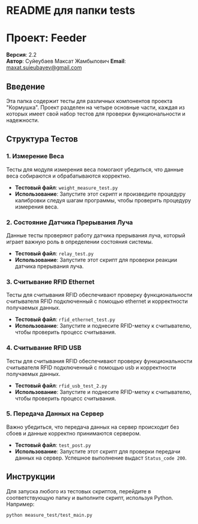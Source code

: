 # README для папки tests
# Проект: Feeder
**Версия**: 2.2  
**Автор**: Суйеубаев Максат Жамбылович
**Email**: maxat.suieubayev@gmail.com  

## Введение
Эта папка содержит тесты для различных компонентов проекта "Кормушка". Проект разделен на четыре основные части, каждая из которых имеет свой набор тестов для проверки функциональности и надежности.

## Структура Тестов

### 1. Измерение Веса
Тесты для модуля измерения веса помогают убедиться, что данные веса собираются и обрабатываются корректно.
- **Тестовый файл**: `weight_measure_test.py`
- **Использование**: Запустите этот скрипт и произведите процедуру калибровки следуя шагам программы, чтобы проверить процедуру измерения веса.

### 2. Состояние Датчика Прерывания Луча
Данные тесты проверяют работу датчика прерывания луча, который играет важную роль в определении состояния системы.
- **Тестовый файл**: `relay_test.py`
- **Использование**: Запустите этот скрипт для проверки реакции датчика прерывания луча.

### 3. Считывание RFID Ethernet
Тесты для считывания RFID обеспечивают проверку функциональности считывателя RFID подключенный с помощью ethernet и корректности получаемых данных.
- **Тестовый файл**: `rfid_ethernet_test.py`
- **Использование**: Запустите и поднесите RFID-метку к считывателю, чтобы проверить процесс считывания.

### 4. Считывание RFID USB
Тесты для считывания RFID обеспечивают проверку функциональности считывателя RFID подключенный с помощью usb и корректности получаемых данных.
- **Тестовый файл**: `rfid_usb_test_2.py`
- **Использование**: Запустите и поднесите RFID-метку к считывателю, чтобы проверить процесс считывания.

### 5. Передача Данных на Сервер
Важно убедиться, что передача данных на сервер происходит без сбоев и данные корректно принимаются сервером.
- **Тестовый файл**: `test_post.py`
- **Использование**: Запустите этот скрипт для проверки передачи данных на сервер. Успешное выполнение выдаст `Status_code 200`.

## Инструкции
Для запуска любого из тестовых скриптов, перейдите в соответствующую папку и выполните скрипт, используя Python. Например:

```bash
python measure_test/test_main.py
